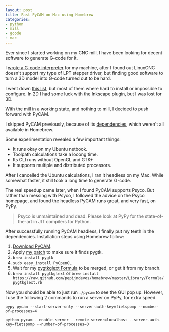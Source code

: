 ```yaml
---
layout: post
title: Fast PyCAM on Mac using Homebrew
categories:
- python
- mill
- gcode
- mac
---
```


Ever since I started working on my CNC mill, I have been looking for decent software to generate G-code for it.

I [wrote a G-code interpreter][1] for my machine, after I found out LinuxCNC doesn't support my type of LPT stepper driver, but finding good software to turn a 3D model into G-code turned out to be hard.

I went down [this list][2], but most of them where hard to install or impossible to configure. In 2D I had some luck with the Inkscape plugin, but I was lost for 3D.

With the mill in a working state, and nothing to mill, I decided to push forward with PyCAM.

I skipped PyCAM previously, because of its [dependencies][3], which weren't all available in Homebrew.

Some experimentation revealed a few important things:

* It runs okay on my Ubuntu netbook.
* Toolpath calculations take a looong time.
* Its CLI runs without OpenGL and GTK+
* It supports multiple and distributed processors.

After I cancelled the Ubuntu calculations, I ran it headless on my Mac. While somewhat faster, it still took a long time to generate G-code.

The real speedup came later, when I found PyCAM supports Psyco. But rather than messing with Psyco, I followed the advice on the Psyco homepage, and found the headless PyCAM runs great, and very fast, on PyPy.

> Psyco is unmaintained and dead. Please look at PyPy for the state-of-the-art in JIT compilers for Python.

After successfully running PyCAM headless, I finally put my teeth in the dependencies. Installation steps using Homebrew follow:

1. [Download PyCAM][4].
2. Apply [my patch][5] to make sure it finds pygtk.
3. `brew install pygtk`
4. `sudo easy_install PyOpenGL`
5. Wait for my [pygtkglext Formula][6] to be merged, or get it from my branch.
6. `brew install pygtkglext` or `brew install https://raw.github.com/pepijndevos/homebrew/master/Library/Formula/pygtkglext.rb`

Now you should be able to just run `./pycam` to see the GUI pop up. However, I use the following 2 commands to run a server on PyPy, for extra speed.

    pypy pycam --start-server-only --server-auth-key=fietspomp --number-of-processes=4

    python pycam --enable-server --remote-server=localhost --server-auth-key=fietspomp --number-of-processes=0

[1]: https://github.com/pepijndevos/Home-made-CNC
[2]: http://replicat.org/generators
[3]: https://sourceforge.net/apps/mediawiki/pycam/index.php?title=Requirements
[4]: http://pycam.sourceforge.net/download.html
[5]: https://sourceforge.net/tracker/?func=detail&aid=3520280&group_id=237831&atid=1104176#filebar
[6]: https://github.com/mxcl/homebrew/pull/11801
